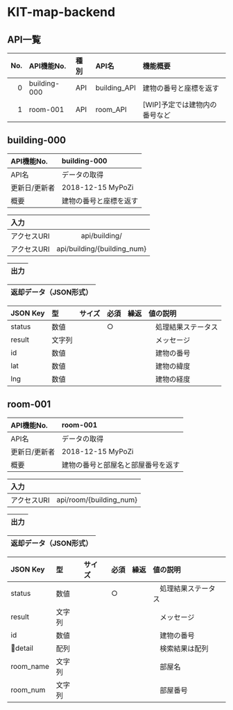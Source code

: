 # KIT-map-backend

## API一覧


| No. | API機能No. | 種別 | API名 | 機能概要 |
|-----------:|:-----------|:-----------|:-----------|:-----------|
| 0 | building-000| API | building_API | 建物の番号と座標を返す　|
| 1 | room-001 | API | room_API | [WIP]予定では建物内の番号など　|

## building-000
| API機能No. | building-000 |
|:-----------|:------------|
| API名 | データの取得 | |
| 更新日/更新者 | 2018-12-15 MyPoZi | |
| 概要       | 建物の番号と座標を返す | |


| 入力     | |
|:-----------|:-----------:|
| アクセスURI | api/building/ |
| アクセスURI | api/building/{building_num} |

| 出力     |
|:-----------|

| 返却データ（JSON形式） |
|:-----------:|

| JSON Key | 型 | サイズ | 必須 | 繰返 | 値の説明 |
|:-----------|:-----------|:-----------|:-----------|:-----------|:-----------|
| status | 数値 | | ○ |　|　処理結果ステータス |
| result | 文字列 | | |　|　メッセージ |
| id | 数値 | | |　|　建物の番号 |
| lat | 数値 | | |　|　建物の緯度 |
| lng | 数値 | | |　|　建物の経度 |

## room-001
| API機能No. | room-001 |
|:-----------|:------------|
| API名 | データの取得 | |
| 更新日/更新者 | 2018-12-15 MyPoZi | |
| 概要       | 建物の番号と部屋名と部屋番号を返す | |


| 入力     | |
|:-----------|:-----------:|
| アクセスURI | api/room/{building_num} |

| 出力     |
|:-----------|

| 返却データ（JSON形式） |
|:-----------:|

| JSON Key | 型 | サイズ | 必須 | 繰返 | 値の説明 |
|:-----------|:-----------|:-----------|:-----------|:-----------|:-----------|
| status | 数値 | | ○ |　|　処理結果ステータス |
| result | 文字列 | | |　|　メッセージ |
| id | 数値 | | |　|　建物の番号 |
| detail | 配列 | | |　|　検索結果は配列 |
|   room_name | 文字列 | | |　|　部屋名 |
|   room_num | 文字列 | | |　|　部屋番号　|